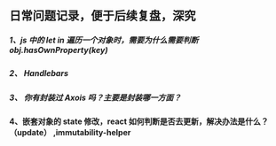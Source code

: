## 日常问题记录，便于后续复盘，深究

##### 1、js 中的 let in 遍历一个对象时，需要为什么需要判断 obj.hasOwnProperty(key)

##### 2、 Handlebars

##### 3、 你有封装过 Axois 吗？主要是封装哪一方面？

#### 4、嵌套对象的 state 修改，react 如何判断是否去更新，解决办法是什么？（update） ,immutability-helper
